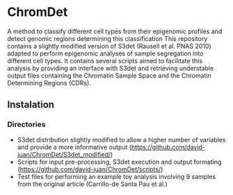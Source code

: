 # ChromDet
A method to classify different cell types from their epigenomic profiles and detect genomic regions determining this classification
This repository contains a slightly modified version of S3det (Rausell et al. PNAS 2010) adapted to perform epigenomic analyses of sample segregation into different cell types. It contains several scripts aimed to facilitate this analysis by providing an interface with S3det and retrieving understable output files containing the Chromatin Sample Space and the Chromatin Determining Regions (CDRs).

## Instalation

### Directories

-  S3det distribution slightly modified to allow a higher number of variables and provide a more informative output (https://github.com/david-juan/ChromDet/S3det_modified/)
-  Scripts for input pre-processing, S3det execution and output formating (https://github.com/david-juan/ChromDet/scripts/)
-  Test files for performing an example toy analysis involving 9 samples from the original article (Carrillo-de Santa Pau et al.)

